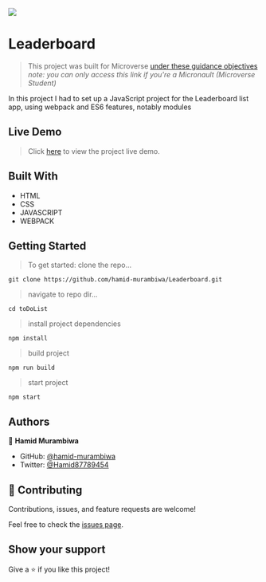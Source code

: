 ![](https://img.shields.io/badge/Microverse-blueviolet)

# Leaderboard

> This project was built for Microverse [under these guidance objectives]()
> _note: you can only access this link if you're a Micronault (Microverse Student)_

In this project I had to set up a JavaScript project for the Leaderboard list app, using webpack and ES6 features, notably modules

## Live Demo
> Click [here]() to view the project live demo.

## Built With

- HTML
- CSS
- JAVASCRIPT
- WEBPACK

## Getting Started
> To get started:
> clone the repo...

  `git clone https://github.com/hamid-murambiwa/Leaderboard.git`

> navigate to repo dir...

  ```cd toDoList```

> install project dependencies

  ```npm install```

> build project

  ```npm run build```

> start project

  ```npm start```

## Authors

👤 **Hamid Murambiwa**

- GitHub: [@hamid-murambiwa](https://github.com/hamid-murambiwa)
- Twitter: [@Hamid87789454](https://twitter.com/Hamid87789454)

## 🤝 Contributing

Contributions, issues, and feature requests are welcome!

Feel free to check the [issues page](../../issues/).

## Show your support

Give a ⭐️ if you like this project!
